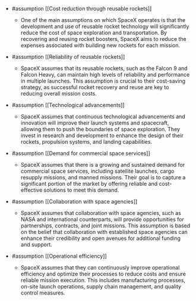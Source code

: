 
- #assumption [[Cost reduction through reusable rockets]]
	- One of the main assumptions on which SpaceX operates is that the development and use of reusable rocket technology will significantly reduce the cost of space exploration and transportation. By recovering and reusing rocket boosters, SpaceX aims to reduce the expenses associated with building new rockets for each mission.

- #assumption [[Reliability of reusable rockets]]
	- SpaceX assumes that its reusable rockets, such as the Falcon 9 and Falcon Heavy, can maintain high levels of reliability and performance in multiple launches. This assumption is crucial to their cost-saving strategy, as successful rocket recovery and reuse are key to reducing overall mission costs.

- #assumption [[Technological advancements]]
	- SpaceX assumes that continuous technological advancements and innovation will improve their launch systems and spacecraft, allowing them to push the boundaries of space exploration. They invest in research and development to enhance the design of their rockets, propulsion systems, and landing capabilities.

- #assumption [[Demand for commercial space services]]
	- SpaceX assumes that there is a growing and sustained demand for commercial space services, including satellite launches, cargo resupply missions, and manned missions. Their goal is to capture a significant portion of the market by offering reliable and cost-effective solutions to meet this demand.

- #assumption [[Collaboration with space agencies]]
	- SpaceX assumes that collaboration with space agencies, such as NASA and international counterparts, will provide opportunities for partnerships, contracts, and joint missions. This assumption is based on the belief that collaboration with established space agencies can enhance their credibility and open avenues for additional funding and support.

- #assumption [[Operational efficiency]]
	- SpaceX assumes that they can continuously improve operational efficiency and optimize their processes to reduce costs and ensure reliable mission execution. This includes manufacturing processes, on-site launch operations, supply chain management, and quality control measures.



